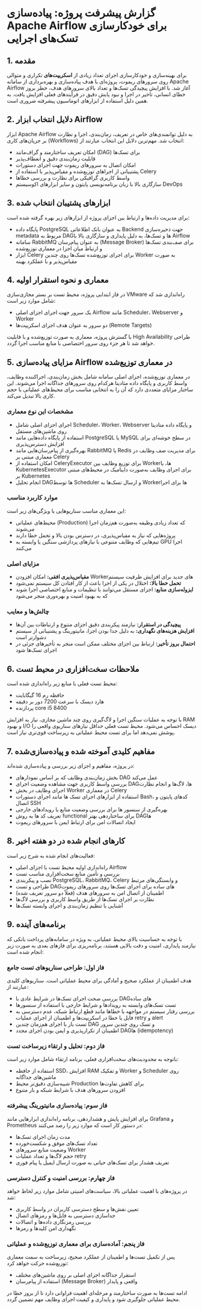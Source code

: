 
# گزارش پیشرفت پروژه: پیاده‌سازی Apache Airflow برای خودکارسازی تسک‌های اجرایی

## 1. مقدمه

برای بهینه‌سازی و خودکارسازی اجرای تعداد زیادی از **اسکریپت‌های** تکراری و متوالی روی سرورهای ریموت، پروژه‌ای با هدف پیاده‌سازی و بهره‌برداری از سامانه Apache Airflow آغاز شد. با افزایش پیچیدگی تسک‌ها و تعداد بالای سرورهای هدف، خطر بروز خطای انسانی، تاخیر در اجرا و نبود پایش دقیق در فرآیندهای فعلی افزایش یافت. به همین دلیل استفاده از ابزارهای اتوماسیون پیشرفته ضروری است.

## 2. دلایل انتخاب ابزار Airflow

ابزار Apache Airflow به دلیل توانمندی‌های خاص در تعریف، زمان‌بندی، اجرا و نظارت بر جریان‌های کاری (Workflows) انتخاب شد. مهم‌ترین دلایل این انتخاب عبارتند از:

* امکان تعریف ساختارمند و گراف‌مانند (DAG) برای تسک‌ها
* قابلیت زمان‌بندی دقیق و انعطاف‌پذیر
* امکان اتصال به سرورهای ریموت جهت اجرای دستورات
* پشتیبانی از اجراهای توزیع‌شده و مقیاس‌پذیر با استفاده از Celery
* واسط کاربری گرافیکی برای نظارت و بررسی خطاها
* سازگاری بالا با زبان برنامه‌نویسی پایتون و سایر ابزارهای اکوسیستم DevOps

## 3. ابزارهای پشتیبان انتخاب شده

برای مدیریت داده‌ها و ارتباط بین اجزای پروژه از ابزارهای زیر بهره گرفته شده است:

* پایگاه داده PostgreSQL به عنوان بانک اطلاعاتی Backend جهت ذخیره‌سازی metadata مربوط به DAGها و تسک‌ها، به دلیل پایداری و سازگاری بالا با Airflow
* سامانه RabbitMQ به عنوان پیام‌رسان (Message Broker) برای صف‌بندی تسک‌ها و ارتباط میان اجزا در معماری توزیع‌شده
* ابزار Celery برای اجرای توزیع‌شده تسک‌ها روی چندین Worker به صورت مقیاس‌پذیر و با عملکرد بهینه

## 4. معماری و نحوه استقرار اولیه

در فاز ابتدایی پروژه، محیط تست بر بستر مجازی‌سازی VMware راه‌اندازی شد که شامل موارد زیر است:

* یک سرور جهت اجرای اجزای اصلی Airflow مانند Scheduler، Webserver و Worker
* دو سرور به عنوان هدف اجرای اسکریپت‌ها (Remote Targets)

با گسترش پروژه، معماری به صورت توزیع‌شده و با قابلیت High Availability طراحی خواهد شد تا هر جزء روی سرور اختصاصی با منابع مناسب اجرا گردد.
## 5. مزایای پیاده‌سازی Airflow در معماری توزیع‌شده

در معماری توزیع‌شده، اجزای اصلی سامانه شامل بخش زمان‌بندی، اجراکننده وظایف، واسط کاربری و پایگاه داده متادیتا هرکدام روی سرورهای جداگانه اجرا می‌شوند. این ساختار مزایای متعددی دارد که آن را به انتخابی مناسب برای محیط‌های عملیاتی با حجم کاری بالا تبدیل می‌کند.

### مشخصات این نوع معماری

* اجرای اجزای اصلی شامل Scheduler، Worker، Webserver و پایگاه داده متادیتا روی ماشین‌های مستقل
* استفاده از پایگاه داده‌هایی مانند PostgreSQL یا MySQL در سطح خوشه‌ای برای افزایش دسترس‌پذیری
* بهره‌گیری از پیام‌رسان‌هایی مانند RabbitMQ یا Redis برای مدیریت صف وظایف در معماری مبتنی بر Celery
* امکان استفاده از CeleryExecutor برای توزیع وظایف بین Workerها، یا KubernetesExecutor برای اجرای وظایف به‌صورت داینامیک در محیط‌های مبتنی بر Kubernetes
* انجام تحلیل DAGها توسط Scheduler و ارسال تسک‌ها به Workerها برای اجرا

### موارد کاربرد مناسب

این معماری مناسب سناریوهایی با ویژگی‌های زیر است:

* محیط‌های عملیاتی (Production) که تعداد زیادی وظیفه به‌صورت هم‌زمان اجرا می‌شوند
* پروژه‌هایی که نیاز به مقیاس‌پذیری، در دسترس بودن بالا و تحمل خطا دارند
* تیم‌هایی که وظایف متنوعی با نیازهای پردازشی سنگین یا وابسته به GPU اجرا می‌کنند

### مزایای اصلی

* **مقیاس‌پذیری افقی:** امکان افزودن Workerهای جدید برای افزایش ظرفیت سیستم
* **تحمل خطا بالا:** اختلال در یکی از اجزا باعث از کار افتادن کل سیستم نمی‌شود
* **ایزوله‌سازی منابع:** اجزای مستقل می‌توانند با تنظیمات و منابع اختصاصی اجرا شوند که به بهبود امنیت و بهره‌وری منجر می‌شود

### چالش‌ها و معایب

* **پیچیدگی در استقرار:** نیازمند پیکربندی دقیق اجزای متنوع و ارتباطات بین آن‌ها
* **افزایش هزینه‌های نگهداری:** به دلیل جدا بودن اجزا، مانیتورینگ و پشتیبانی از سیستم دشوارتر است
* **احتمال بروز تأخیر:** ارتباط بین اجزای مختلف ممکن است منجر به تأخیرهای جزئی در اجرای تسک‌ها شود


## 6. ملاحظات سخت‌افزاری در محیط تست

محیط تست فعلی با منابع زیر راه‌اندازی شده است:

* حافظه رم 16 گیگابایت
* هارد دیسک با سرعت 7200 دور بر دقیقه
* پردازنده core i5 8400

با توجه به عملیات سنگین اجرا و لاگ‌گیری روی چند ماشین مجازی، نیاز به افزایش RAM و بهبود I/O دیسک احساس می‌شود. محیط تست فعلی حداقل نیازهای سناریوی واقعی را پوشش نمی‌دهد اما برای تست محیط عملیاتی به زیرساخت قوی‌تری نیاز است.

## 7. مفاهیم کلیدی آموخته شده و پیاده‌سازی‌شده

در پروژه، مفاهیم و اجزای زیر بررسی و پیاده‌سازی شده‌اند:

* بخش زمان‌بندی وظایف که بر اساس نمودارهای DAG عمل می‌کند
* بررسی واسط کاربری جهت مشاهده وضعیت اجرای DAGها، لاگ‌ها و انجام نظارت
* اجرای وظایف در بخش Worker در معماری Celery
* استفاده از ابزارهای اجرای تسک ها مانند اجرای دستورات Bash، کدهای پایتون و اتصال SSH
* بهره‌گیری از سنسور ها برای بررسی وضعیت منابع یا رویدادهای خارجی
* تعریف کد ها به روش functional برای ساختاردهی بهتر DAGها
* ایجاد اتصالات امن برای ارتباط ایمن با سرورهای ریموت

## 8. کارهای انجام شده در دو هفته اخیر

فعالیت‌های انجام شده به شرح زیر است:

* راه‌اندازی اولیه محیط تست با اجزای اصلی Airflow
* بررسی و تأمین منابع سخت‌افزاری مناسب تست
* نصب و پیکربندی PostgreSQL، RabbitMQ، Celery و وابستگی‌های مرتبط
* طراحی و تست DAGهای ساده برای اجرای تسک‌ها روی سرورهای ریموت
* اطمینان از اتصال امن به سرورهای هدف (فعلاً دو سرور تعریف شده)
* نظارت بر اجرای تسک‌ها از طریق واسط کاربری و بررسی لاگ‌ها
* آشنایی با تنظیم زمان‌بندی و اجرای وابسته تسک‌ها

## 9. برنامه‌های آینده

با توجه به حساسیت بالای محیط عملیاتی، به ویژه در سامانه‌های پرداخت بانکی که نیازمند پایداری، امنیت و دقت بالایی هستند، برنامه‌ریزی برای فازهای بعدی به صورت زیر انجام شده است:

### فاز اول: طراحی سناریوهای تست جامع

هدف اطمینان از عملکرد صحیح و آمادگی برای محیط عملیاتی است. سناریوهای کلیدی عبارتند از:

* بررسی صحت اجرای تسک‌ها در شرایط عادی با DAGهای ساده
* تست تسک‌های وابسته به رویدادها و شرایط خارجی با استفاده از سنسورها
* بررسی رفتار سیستم در مواجهه با خطاها مانند قطع ارتباط شبکه، عدم دسترسی به فایل یا خطا در اسکریپت‌ها و اطمینان از اجرای عملیات retry و alert
* تست بار با اجرای هم‌زمان چندین DAG و تسک روی چندین سرور
* اطمینان از تکرارپذیری و ایمن بودن اجرای مجدد DAGها (idempotency)

### فاز دوم: تحلیل و ارتقاء زیرساخت تست

باتوجه به محدودیت‌های سخت‌افزاری فعلی، برنامه ارتقاء شامل موارد زیر است:

* استفاده از حافظه SSD، افزایش RAM و تفکیک Worker و Scheduler روی ماشین‌های جداگانه
* شبیه‌سازی دقیق‌تر محیط Production برای کاهش تفاوت‌ها
* افزودن سرورهای هدف با شرایط شبکه و بار متنوع

### فاز سوم: پیاده‌سازی مانیتورینگ پیشرفته

برای افزایش پایش و هشداردهی، برنامه راه‌اندازی ابزارهایی مانند Grafana و Prometheus در دستور کار است که موارد زیر را رصد می‌کنند:

* مدت زمان اجرای تسک‌ها
* تعداد تسک‌های موفق و شکست‌خورده
* وضعیت منابع سرورهای Worker
* حجم لاگ‌ها و تعداد عملیات retry
* تعریف هشدار برای تسک‌های حیاتی به صورت ارسال ایمیل یا پیام فوری

### فاز چهارم: بررسی امنیت و کنترل دسترسی

در پروژه‌های با اهمیت عملیاتی بالا، سیاست‌های امنیتی شامل موارد زیر لحاظ خواهد شد:

* تعیین نقش‌ها و سطح دسترسی کاربران در واسط کاربری
* جداسازی دسترسی به فایل‌ها و رمزهای اتصال
* بررسی رمزنگاری داده‌ها و اتصالات
* نگهداری امن کلیدها و رمزها

### فاز پنجم: آماده‌سازی برای معماری توزیع‌شده و عملیاتی

پس از تکمیل تست‌ها و اطمینان از عملکرد صحیح، زیرساخت به سمت معماری توزیع‌شده حرکت خواهد کرد:

* استقرار جداگانه اجزای اصلی بر روی ماشین‌های مختلف
* استفاده از پیام‌رسان (Message Broker) واقعی و پایدار

ادامه تست‌ها به صورت ساختارمند و مرحله‌ای اهمیت فراوانی دارد تا از بروز خطا در محیط عملیاتی جلوگیری شود و پایداری و کیفیت اجرای وظایف مهم تضمین گردد.


